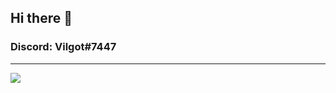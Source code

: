 ## Hi there 👋

### Discord: Vilgot#7447
---
<img src="https://github-readme-stats.vercel.app/api?username=vilgot&&show_icons=true&&theme=tokyonight">
